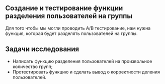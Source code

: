 ## Создание и тестирование функции разделения пользователей на группы

Для того чтобы мы могли проводить A/B тестирование, нам нужна функция, которая будет разделять пользователей на группы.

## Задачи исследования

- Написать функцию разделения пользователей на произвольное количество групп;
- Протестировать функцию и сделать вывод о корректности деления пользователей.
